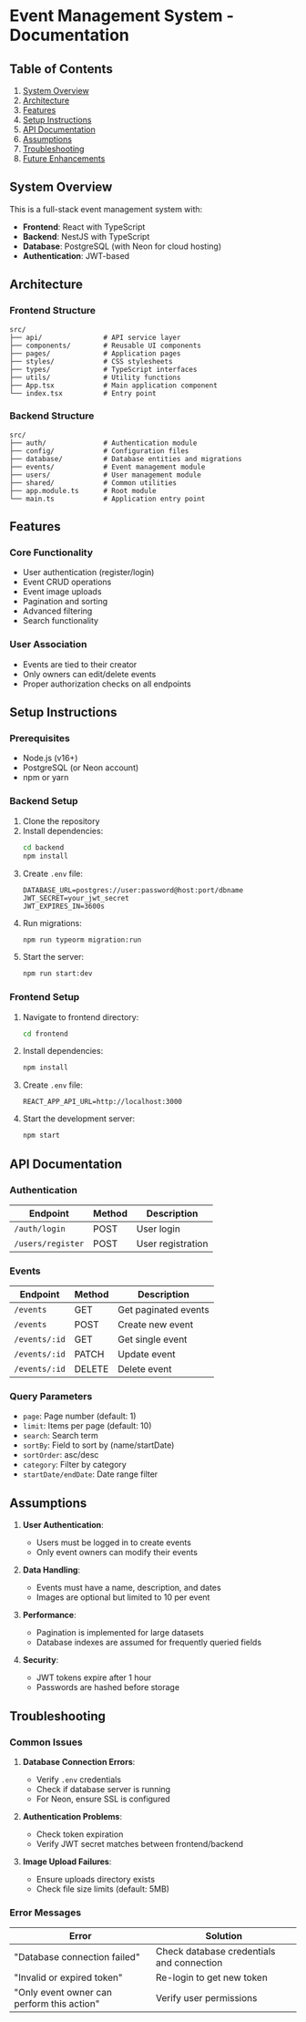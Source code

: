 # Event Management System - Documentation

## Table of Contents
1. [System Overview](#system-overview)
2. [Architecture](#architecture)
3. [Features](#features)
4. [Setup Instructions](#setup-instructions)
5. [API Documentation](#api-documentation)
6. [Assumptions](#assumptions)
7. [Troubleshooting](#troubleshooting)
8. [Future Enhancements](#future-enhancements)

## System Overview

This is a full-stack event management system with:
- **Frontend**: React with TypeScript
- **Backend**: NestJS with TypeScript
- **Database**: PostgreSQL (with Neon for cloud hosting)
- **Authentication**: JWT-based

## Architecture

### Frontend Structure
```
src/
├── api/               # API service layer
├── components/        # Reusable UI components
├── pages/             # Application pages
├── styles/            # CSS stylesheets
├── types/             # TypeScript interfaces
├── utils/             # Utility functions
├── App.tsx            # Main application component
└── index.tsx          # Entry point
```

### Backend Structure
```
src/
├── auth/              # Authentication module
├── config/            # Configuration files
├── database/          # Database entities and migrations
├── events/            # Event management module
├── users/             # User management module
├── shared/            # Common utilities
├── app.module.ts      # Root module
└── main.ts            # Application entry point
```

## Features

### Core Functionality
- User authentication (register/login)
- Event CRUD operations
- Event image uploads
- Pagination and sorting
- Advanced filtering
- Search functionality

### User Association
- Events are tied to their creator
- Only owners can edit/delete events
- Proper authorization checks on all endpoints

## Setup Instructions

### Prerequisites
- Node.js (v16+)
- PostgreSQL (or Neon account)
- npm or yarn

### Backend Setup
1. Clone the repository
2. Install dependencies:
   ```bash
   cd backend
   npm install
   ```
3. Create `.env` file:
   ```env
   DATABASE_URL=postgres://user:password@host:port/dbname
   JWT_SECRET=your_jwt_secret
   JWT_EXPIRES_IN=3600s
   ```
4. Run migrations:
   ```bash
   npm run typeorm migration:run
   ```
5. Start the server:
   ```bash
   npm run start:dev
   ```

### Frontend Setup
1. Navigate to frontend directory:
   ```bash
   cd frontend
   ```
2. Install dependencies:
   ```bash
   npm install
   ```
3. Create `.env` file:
   ```env
   REACT_APP_API_URL=http://localhost:3000
   ```
4. Start the development server:
   ```bash
   npm start
   ```

## API Documentation

### Authentication
| Endpoint       | Method | Description                |
|----------------|--------|----------------------------|
| `/auth/login`  | POST   | User login                 |
| `/users/register` | POST | User registration       |

### Events
| Endpoint       | Method | Description                |
|----------------|--------|----------------------------|
| `/events`      | GET    | Get paginated events       |
| `/events`      | POST   | Create new event           |
| `/events/:id`  | GET    | Get single event           |
| `/events/:id`  | PATCH  | Update event               |
| `/events/:id`  | DELETE | Delete event               |

### Query Parameters
- `page`: Page number (default: 1)
- `limit`: Items per page (default: 10)
- `search`: Search term
- `sortBy`: Field to sort by (name/startDate)
- `sortOrder`: asc/desc
- `category`: Filter by category
- `startDate/endDate`: Date range filter

## Assumptions

1. **User Authentication**:
   - Users must be logged in to create events
   - Only event owners can modify their events

2. **Data Handling**:
   - Events must have a name, description, and dates
   - Images are optional but limited to 10 per event

3. **Performance**:
   - Pagination is implemented for large datasets
   - Database indexes are assumed for frequently queried fields

4. **Security**:
   - JWT tokens expire after 1 hour
   - Passwords are hashed before storage

## Troubleshooting

### Common Issues

1. **Database Connection Errors**:
   - Verify `.env` credentials
   - Check if database server is running
   - For Neon, ensure SSL is configured

2. **Authentication Problems**:
   - Check token expiration
   - Verify JWT secret matches between frontend/backend

3. **Image Upload Failures**:
   - Ensure uploads directory exists
   - Check file size limits (default: 5MB)

### Error Messages

| Error | Solution |
|-------|----------|
| "Database connection failed" | Check database credentials and connection |
| "Invalid or expired token" | Re-login to get new token |
| "Only event owner can perform this action" | Verify user permissions |
